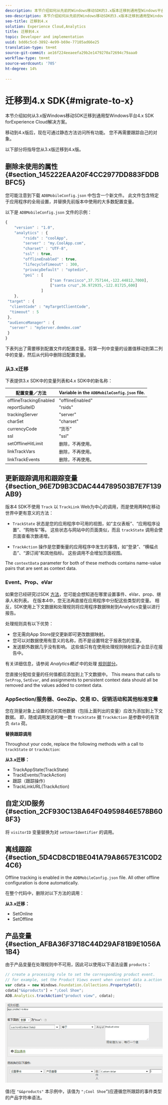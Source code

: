 ```yaml
---
description: 本节介绍如何从先前的Windows移动SDK的3.x版本迁移到通用型Windows平台4.x SDK forExperience Cloud解决方案。
seo-description: 本节介绍如何从先前的Windows移动SDK的3.x版本迁移到通用型Windows平台4.x SDK forExperience Cloud解决方案。
seo-title: 迁移到4.x
solution: Experience Cloud,Analytics
title: 迁移到4.x
topic: Developer and implementation
uuid: bdd6c5cd-3892-4e99-b69e-77105ad66e25
translation-type: tm+mt
source-git-commit: ae16f224eeaeefa29b2e1479270a72694c79aaa0
workflow-type: tm+mt
source-wordcount: '705'
ht-degree: 14%

---
```



# 迁移到4.x SDK{#migrate-to-x}

本节介绍如何从3.x版Windows移动SDK迁移到通用型Windows平台4.x SDK forExperience Cloud解决方案。

移动到4.x版后，现在可通过静态方法访问所有功能。 您不再需要跟踪自己的对象。

以下部分将指导您从3.x版迁移到4.x版。

## 删除未使用的属性 {#section_145222EAA20F4CC2977DD883FDDBBFC5}

您可能注意到下载 `ADBMobileConfig.json` 中包含一个新文件。 此文件包含特定于应用程序的全局设置，并替换先前版本中使用的大多数配置变量。

以下是 `ADBMobileConfig.json` 文件的示例：

```js
{ 
    "version" : "1.0", 
    "analytics" : { 
        "rsids" : "coolApp", 
        "server" : "my.CoolApp.com", 
        "charset" : "UTF-8", 
        "ssl" : true, 
        "offlineEnabled" : true, 
        "lifecycleTimeout" : 300, 
        "privacyDefault" : "optedin", 
        "poi" : [ 
                    ["san francisco",37.757144,-122.44812,7000], 
                    ["santa cruz",36.972935,-122.01725,600] 
                ] 
    }, 
 "target" : { 
  "clientCode" : "myTargetClientCode", 
  "timeout" : 5 
 }, 
 "audienceManager" : { 
  "server" : "myServer.demdex.com" 
 } 
}
```

下表列出了需要移到配置文件的配置变量。将第一列中变量的设置值移动到第二列中的变量，然后从代码中删除旧配置变量。

### 从3.x迁移

下表提供3.x SDK中的变量列表和4.x SDK中的新名称：

| 配置变量／方法 | Variable in the `ADBMobileConfig.json` file. |
|--- |--- |
| offlineTrackingEnabled | &quot;offlineEnabled&quot; |
| reportSuiteID | &quot;rsids&quot; |
| trackingServer | &quot;server&quot; |
| charSet | &quot;charset&quot; |
| currencyCode | “货币” |
| ssl | &quot;ssl&quot; |
| setOfflineHitLimit | 删除，不再使用。 |
| linkTrackVars | 删除，不再使用。 |
| linkTrackEvents | 删除，不再使用。 |

## 更新跟踪调用和跟踪变量 {#section_96E7D9B3CDAC444789503B7E7F139AB9}

版本4 SDK不使用 `Track` 以 `TrackLink` Web为中心的调用，而是使用两种在移动世界中更有意义的方法：

* `TrackState` 状态是您的应用程序中可用的视图，如“主仪表板”、“应用程序设置”、“购物车”等。 这些状态与网站中的页面类似，而且 `trackState` 调用会使页面查看次数递增。

* `TrackAction` 操作是您要衡量的应用程序中发生的事情，如“登录”、“横幅点击”、“源订阅”和其他指标。 这些调用不会增加页面视图。

The `contextData` parameter for both of these methods contains name-value pairs that are sent as context data.

### Event、Prop、eVar

如果您已经研究过SDK [方法](/help/universal-windows/c-configuration/methods.md)，您可能会想知道在哪里设置事件、eVar、prop、继承人和列表。 在版本4中，您无法再直接在应用程序中分配这些类型的变量。 相反，SDK使用上下文数据和处理规则将应用程序数据映射到Analytics变量以进行报告。

处理规则具有以下优势：

* 您无需向App Store提交更新即可更改数据映射。
* 您可以对数据使用有意义的名称，而不是设置特定于报表包的变量。
* 发送额外数据几乎没有影响。 这些值只有在使用处理规则映射后才会显示在报告中。

有关详细信息，请参阅 *Analytics概述* 中的处理 [规则部分](/help/universal-windows/analytics/analytics.md)。

您直接分配给变量的任何值都应添加到上下文数据中。 This means that calls to `SetProp`, `SetEvar`, and assignments to persistent context data should all be removed and the values added to context data.

### AppSection/服务器、GeoZip、交易 ID、促销活动和其他标准变量

您在测量对象上设置的任何其他数据（包括上面列出的变量）应改为添加到上下文数据。 即，随或调用发送的唯一数 `TrackState` 据 `TrackAction` 是参数中的有效负 `data` 荷。

**替换跟踪调用**

Throughout your code, replace the following methods with a call to `trackState` or `trackAction`:

**从3.x迁移：**

* TrackAppState(TrackState)
* TrackEvents(TrackAction)
* 跟踪（跟踪操作）
* TrackLinkURL(TrackAction)

## 自定义ID服务 {#section_2CF930C13BA64F04959846E578B608F3}

将 `visitorID` 变量替换为对 `setUserIdentifier` 的调用。

## 离线跟踪 {#section_5D4CD8CD1BE041A79A8657E31C0D24C6}

Offline tracking is enabled in the `ADBMobileConfig.json` file. All other offline configuration is done automatically.

在整个代码中，删除对以下方法的调用：

**从3.x迁移：**

* SetOnline
* SetOffline

## 产品变量 {#section_AFBA36F3718C44D29AF81B9E1056A1B4}

由于产品变量在处理规则中不可用，因此可以使用以下语法设置 `products`：

```js
// create a processing rule to set the corresponding product event. 
// for example, set the Product Views event when context data a.action = "product view" 
var cdata = new Windows.Foundation.Collections.PropertySet(); 
cdata["&&products"] = ";Cool Shoe"; 
ADB.Analytics.trackAction("product view", cdata);
```

![](assets/prod-view.png)

值(在 `"&&products"` 本示例中，该值为 `";Cool Shoe`“)应遵循您所跟踪的事件类型的产品字符串语法。

